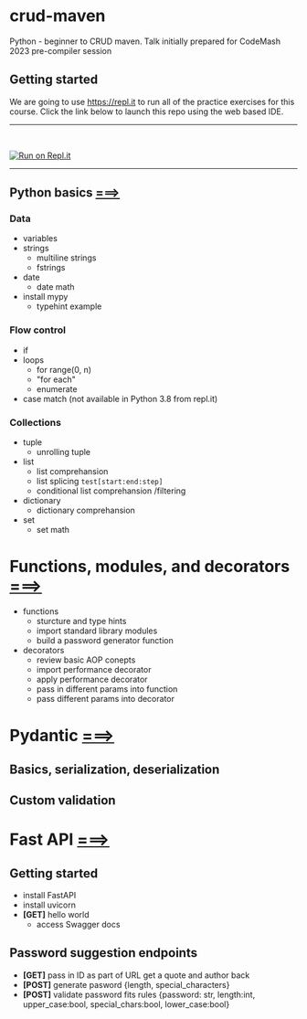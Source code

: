 # crud-maven
Python - beginner to CRUD maven. Talk initially prepared for CodeMash 2023 pre-compiler session

## Getting started
We are going to use https://repl.it to run all of the practice exercises for this course. Click the link below to launch this repo using the web based IDE.
<hr /><br/>

[![Run on Repl.it](https://repl.it/badge/github/ilyaGotfryd/crud-maven)](https://repl.it/github/ilyaGotfryd/crud-maven)

<hr />

## Python basics [===>](./basics/basics.md)
### Data
- variables
- strings
  - multiline strings
  - fstrings
- date
  - date math
- install mypy
  - typehint example
### Flow control 
- if
- loops
  - for range(0, n)
  - "for each"
  - enumerate
- case match (not available in Python 3.8 from repl.it)
### Collections
- tuple
  - unrolling tuple
- list
  - list comprehansion
  - list splicing `test[start:end:step]`
  - conditional list comprehansion /filtering
- dictionary
  - dictionary comprehansion
- set
  - set math
# Functions, modules, and decorators [===>](./funcitons/funcitons.md)
- functions
  - sturcture and type hints
  - import standard library modules
  - build a password generator function
- decorators
  - review basic AOP conepts
  - import performance decorator
  - apply performance decorator
  - pass in different params into function
  - pass different params into decorator
# Pydantic [===>](./pydantic/pydantic.md)
## Basics, serialization, deserialization
## Custom validation
# Fast API [===>](./fast_api/fast_api.md)
## Getting started
- install FastAPI
- install uvicorn
- **[GET]** hello world
   - access Swagger docs
## Password suggestion endpoints
- **[GET]** pass in ID as part of URL get a quote and author back
- **[POST]** generate pasword {length, special_characters}
- **[POST]** validate password fits rules {password: str, length:int, upper_case:bool, special_chars:bool, lower_case:bool} 